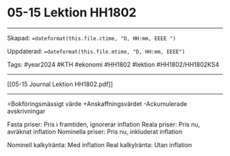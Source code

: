 # 05-15 Lektion HH1802

---

Skapad: `=dateformat(this.file.ctime, "D, HH:mm, EEEE ")`

Uppdaterad: `=dateformat(this.file.mtime, "D, HH:mm, EEEE")`

Tags: #year2024 #KTH #ekonomi #HH1802 #lektion #HH1802/HH1802KS4

---

[[05-15 Journal Lektion HH1802.pdf]]

---

=Bokföringsmässigt värde
+Anskaffningsvärdet
-Ackumulerade avskrivningar

Fasta priser: Pris i framtiden, ignorerar inflation
Reala priser: Pris nu, avräknat inflation
Nominella priser: Pris nu, inkluderat inflation

Nominell kalkylränta: Med inflation
Real kalkylränta: Utan inflation
